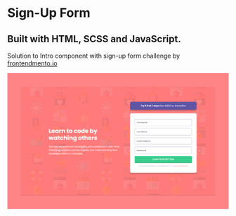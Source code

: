 # Sign-Up Form

## Built with HTML, SCSS and JavaScript.

Solution to Intro component with sign-up form challenge by [frontendmento.io](https://www.frontendmentor.io/challenges/intro-component-with-signup-form-5cf91bd49edda32581d28fd1)

![preview image](/images/preview.jpg)
